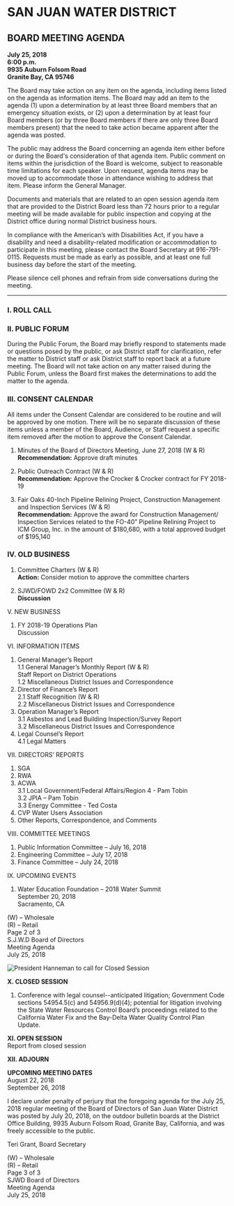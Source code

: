 <!-- Page 1 -->
# SAN JUAN WATER DISTRICT  
## BOARD MEETING AGENDA  
**July 25, 2018**  
**6:00 p.m.**  
**9935 Auburn Folsom Road**  
**Granite Bay, CA  95746**  

The Board may take action on any item on the agenda, including items listed on the agenda as information items. The Board may add an item to the agenda (1) upon a determination by at least three Board members that an emergency situation exists, or (2) upon a determination by at least four Board members (or by three Board members if there are only three Board members present) that the need to take action became apparent after the agenda was posted.

The public may address the Board concerning an agenda item either before or during the Board's consideration of that agenda item. Public comment on items within the jurisdiction of the Board is welcome, subject to reasonable time limitations for each speaker. Upon request, agenda items may be moved up to accommodate those in attendance wishing to address that item. Please inform the General Manager.

Documents and materials that are related to an open session agenda item that are provided to the District Board less than 72 hours prior to a regular meeting will be made available for public inspection and copying at the District office during normal District business hours.

In compliance with the American’s with Disabilities Act, if you have a disability and need a disability-related modification or accommodation to participate in this meeting, please contact the Board Secretary at 916-791-0115. Requests must be made as early as possible, and at least one full business day before the start of the meeting.

Please silence cell phones and refrain from side conversations during the meeting.

---

### I. ROLL CALL  

### II. PUBLIC FORUM  
During the Public Forum, the Board may briefly respond to statements made or questions posed by the public, or ask District staff for clarification, refer the matter to District staff or ask District staff to report back at a future meeting. The Board will not take action on any matter raised during the Public Forum, unless the Board first makes the determinations to add the matter to the agenda.

### III. CONSENT CALENDAR  
All items under the Consent Calendar are considered to be routine and will be approved by one motion. There will be no separate discussion of these items unless a member of the Board, Audience, or Staff request a specific item removed after the motion to approve the Consent Calendar.

1. Minutes of the Board of Directors Meeting, June 27, 2018 (W & R)  
   **Recommendation:** Approve draft minutes  

2. Public Outreach Contract (W & R)  
   **Recommendation:** Approve the Crocker & Crocker contract for FY 2018-19  

3. Fair Oaks 40-Inch Pipeline Relining Project, Construction Management and Inspection Services (W & R)  
   **Recommendation:** Approve the award for Construction Management/ Inspection Services related to the FO-40” Pipeline Relining Project to ICM Group, Inc. in the amount of $180,680, with a total approved budget of $195,140  

### IV. OLD BUSINESS  
1. Committee Charters (W & R)  
   **Action:** Consider motion to approve the committee charters  

2. SJWD/FOWD 2x2 Committee (W & R)  
   **Discussion**  
<!-- Page 2 -->
V. NEW BUSINESS  
1. FY 2018-19 Operations Plan  
   Discussion  

VI. INFORMATION ITEMS  
1. General Manager’s Report  
   1.1 General Manager’s Monthly Report (W & R)  
       Staff Report on District Operations  
   1.2 Miscellaneous District Issues and Correspondence  
2. Director of Finance’s Report  
   2.1 Staff Recognition (W & R)  
   2.2 Miscellaneous District Issues and Correspondence  
3. Operation Manager’s Report  
   3.1 Asbestos and Lead Building Inspection/Survey Report  
   3.2 Miscellaneous District Issues and Correspondence  
4. Legal Counsel’s Report  
   4.1 Legal Matters  

VII. DIRECTORS’ REPORTS  
1. SGA  
2. RWA  
3. ACWA  
   3.1 Local Government/Federal Affairs/Region 4 - Pam Tobin  
   3.2 JPIA – Pam Tobin  
   3.3 Energy Committee - Ted Costa  
4. CVP Water Users Association  
5. Other Reports, Correspondence, and Comments  

VIII. COMMITTEE MEETINGS  
1. Public Information Committee – July 16, 2018  
2. Engineering Committee – July 17, 2018  
3. Finance Committee – July 24, 2018  

IX. UPCOMING EVENTS  
1. Water Education Foundation – 2018 Water Summit  
   September 20, 2018  
   Sacramento, CA  

(W) – Wholesale  
(R) – Retail  
Page 2 of 3  
S.J.W.D Board of Directors  
Meeting Agenda  
July 25, 2018  
<!-- Page 3 -->
![President Hanneman to call for Closed Session](https://via.placeholder.com/993x768.png?text=Image+not+available)

**X. CLOSED SESSION**  
1. Conference with legal counsel--anticipated litigation; Government Code sections 54954.5(c) and 54956.9(d)(4); potential for litigation involving the State Water Resources Control Board’s proceedings related to the California Water Fix and the Bay-Delta Water Quality Control Plan Update.

**XI. OPEN SESSION**  
Report from closed session

**XII. ADJOURN**  

**UPCOMING MEETING DATES**  
August 22, 2018  
September 26, 2018  

I declare under penalty of perjury that the foregoing agenda for the July 25, 2018 regular meeting of the Board of Directors of San Juan Water District was posted by July 20, 2018, on the outdoor bulletin boards at the District Office Building, 9935 Auburn Folsom Road, Granite Bay, California, and was freely accessible to the public.

Teri Grant, Board Secretary  

(W) – Wholesale  
(R) – Retail  
Page 3 of 3  
SJWD Board of Directors  
Meeting Agenda  
July 25, 2018  
